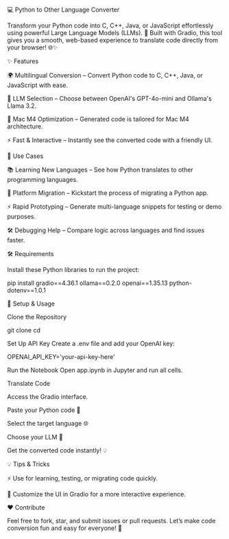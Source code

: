 💻 Python to Other Language Converter

Transform your Python code into C, C++, Java, or JavaScript effortlessly using powerful Large Language Models (LLMs). 🚀
Built with Gradio, this tool gives you a smooth, web-based experience to translate code directly from your browser! 🌐✨

✨ Features

🌍 Multilingual Conversion – Convert Python code to C, C++, Java, or JavaScript with ease.

🤖 LLM Selection – Choose between OpenAI's GPT-4o-mini and Ollama's Llama 3.2.

🍏 Mac M4 Optimization – Generated code is tailored for Mac M4 architecture.

⚡ Fast & Interactive – Instantly see the converted code with a friendly UI.

🎯 Use Cases

📚 Learning New Languages – See how Python translates to other programming languages.

🔄 Platform Migration – Kickstart the process of migrating a Python app.

⚡ Rapid Prototyping – Generate multi-language snippets for testing or demo purposes.

🛠️ Debugging Help – Compare logic across languages and find issues faster.

🛠️ Requirements

Install these Python libraries to run the project:

pip install gradio==4.36.1 ollama==0.2.0 openai==1.35.13 python-dotenv==1.0.1

🚀 Setup & Usage

Clone the Repository

git clone <repo-url>
cd <repo-folder>


Set Up API Key
Create a .env file and add your OpenAI key:

OPENAI_API_KEY='your-api-key-here'


Run the Notebook
Open app.ipynb in Jupyter and run all cells.

Translate Code

Access the Gradio interface.

Paste your Python code 📝

Select the target language 🌐

Choose your LLM 🤖

Get the converted code instantly! 💡

💡 Tips & Tricks

⚡ Use for learning, testing, or migrating code quickly.

🎨 Customize the UI in Gradio for a more interactive experience.

❤️ Contribute

Feel free to fork, star, and submit issues or pull requests.
Let’s make code conversion fun and easy for everyone! 🥳
